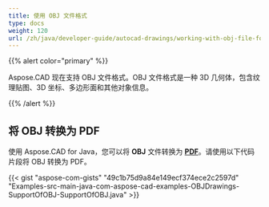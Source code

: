 ```yaml
---
title: 使用 OBJ 文件格式
type: docs
weight: 120
url: /zh/java/developer-guide/autocad-drawings/working-with-obj-file-format/
---
```


{{% alert color="primary" %}}

Aspose.CAD 现在支持 OBJ 文件格式。OBJ 文件格式是一种 3D 几何体，包含纹理贴图、3D 坐标、多边形面和其他对象信息。

{{% /alert %}}

## **将 OBJ 转换为 PDF**

使用 Aspose.CAD for Java，您可以将 **OBJ** 文件转换为 [**PDF**](https://docs.fileformat.com/pdf/)。请使用以下代码片段将 OBJ 转换为 PDF。

{{< gist "aspose-com-gists" "49c1b75d9a84e149ecf374ece2c2597d" "Examples-src-main-java-com-aspose-cad-examples-OBJDrawings-SupportOfOBJ-SupportOfOBJ.java" >}}
